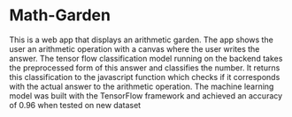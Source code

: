# Math-Garden
This is a web app that displays an arithmetic garden. The app shows the user an arithmetic operation with a canvas where the user writes the answer. The tensor flow classification model running on the backend takes the preprocessed form of this answer and classifies the number. It returns this classification to the javascript function which checks if it corresponds with the actual answer to the arithmetic operation. The machine learning model was built with the TensorFlow framework and achieved an accuracy of 0.96 when tested on new dataset
